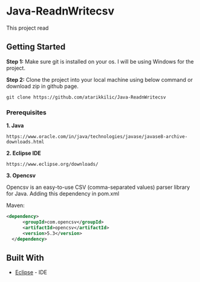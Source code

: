 # Java-ReadnWritecsv

This project read

## Getting Started

**Step 1:** Make sure git is installed on your os. I will be using Windows for the project.


**Step 2:** Clone the project into your local machine using below command or download zip in github page.

```git clone https://github.com/atarikkilic/Java-ReadnWritecsv```

### Prerequisites

**1. Java**

```https://www.oracle.com/in/java/technologies/javase/javase8-archive-downloads.html```

**2. Eclipse IDE**

```https://www.eclipse.org/downloads/```

**3. Opencsv**

Opencsv is an easy-to-use CSV (comma-separated values) parser library for Java. Adding this dependency in pom.xml 

Maven:
```xml
<dependency>
      <groupId>com.opencsv</groupId>
      <artifactId>opencsv</artifactId>
      <version>5.3</version>
  </dependency>
```



## Built With

* [Eclipse](https://www.eclipse.org/) - IDE
